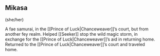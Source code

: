 ## Mikasa
(she/her)

A fae samurai, in the [[Prince of Luck|Chanceweaver]]’s court, but from another fey realm. Helped [[Seeker]] stop the wild magic storm, in exchange for the [[Prince of Luck|Chanceweaver]]’s aid in returning home. Returned to the [[Prince of Luck|Chanceweaver]]’s court and traveled home.